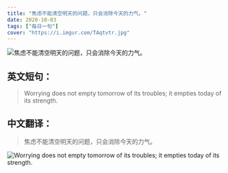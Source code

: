 ```yaml
---
title: "焦虑不能清空明天的问题，只会消除今天的力气。"
date: 2020-10-03
tags: ["每日一句"]
cover: "https://i.imgur.com/TAqtvtr.jpg"
---
```


![焦虑不能清空明天的问题，只会消除今天的力气。](https://i.imgur.com/a6vROrh.jpg)

## 英文短句：
> Worrying does not empty tomorrow of its troubles; it empties today of its strength.

<!--more-->

## 中文翻译：
> 焦虑不能清空明天的问题，只会消除今天的力气。

![Worrying does not empty tomorrow of its troubles; it empties today of its strength.](https://i.imgur.com/MDfP4lw.jpg)

